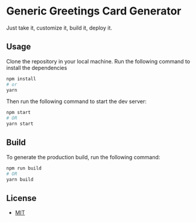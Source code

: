 # Generic Greetings Card Generator

Just take it, customize it, build it, deploy it.

## Usage

Clone the repository in your local machine.
Run the following command to install the dependencies

```bash
npm install
# or
yarn
```

Then run the following command to start the dev server:

```bash
npm start
# OR
yarn start
```

## Build

To generate the production build, run the following command:

```bash
npm run build
# OR
yarn build
```

## License

- [MIT](LICENSE)
